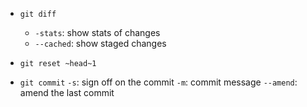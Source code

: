 
- `git diff`
    - `-stats`: show stats of changes
    - `--cached`: show staged changes


- `git reset ~head~1`

- `git commit`
    `-s`: sign off on the commit
    `-m`: commit message
    `--amend`: amend the last commit

